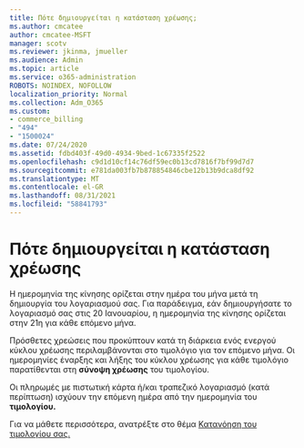 ```yaml
---
title: Πότε δημιουργείται η κατάσταση χρέωσης;
ms.author: cmcatee
author: cmcatee-MSFT
manager: scotv
ms.reviewer: jkinma, jmueller
ms.audience: Admin
ms.topic: article
ms.service: o365-administration
ROBOTS: NOINDEX, NOFOLLOW
localization_priority: Normal
ms.collection: Adm_O365
ms.custom:
- commerce_billing
- "494"
- "1500024"
ms.date: 07/24/2020
ms.assetid: fdbd403f-49d0-4934-9bed-1c67335f2522
ms.openlocfilehash: c9d1d10cf14c76df59ec0b13cd7816f7bf99d7d7
ms.sourcegitcommit: e781da003fb7b878854846cbe12b13b9dca8df92
ms.translationtype: MT
ms.contentlocale: el-GR
ms.lasthandoff: 08/31/2021
ms.locfileid: "58841793"
---
```

# <a name="when-is-the-billing-statement-generated"></a>Πότε δημιουργείται η κατάσταση χρέωσης

Η ημερομηνία της κίνησης ορίζεται στην ημέρα του μήνα μετά τη δημιουργία του λογαριασμού σας. Για παράδειγμα, εάν δημιουργήσατε το λογαριασμό σας στις 20 Ιανουαρίου, η ημερομηνία της κίνησης ορίζεται στην 21η για κάθε επόμενο μήνα.

Πρόσθετες χρεώσεις που προκύπτουν κατά τη διάρκεια ενός ενεργού κύκλου χρέωσης περιλαμβάνονται στο τιμολόγιο για τον επόμενο μήνα. Οι ημερομηνίες έναρξης και λήξης του κύκλου χρέωσης για κάθε τιμολόγιο παρατίθενται στη **σύνοψη χρέωσης** του τιμολογίου.

Οι πληρωμές με πιστωτική κάρτα ή/και τραπεζικό λογαριασμό (κατά περίπτωση) ισχύουν την επόμενη ημέρα από την ημερομηνία του **τιμολογίου.**
  
Για να μάθετε περισσότερα, ανατρέξτε στο θέμα [Κατανόηση του τιμολογίου σας.](https://docs.microsoft.com/microsoft-365/commerce/billing-and-payments/understand-your-invoice2)